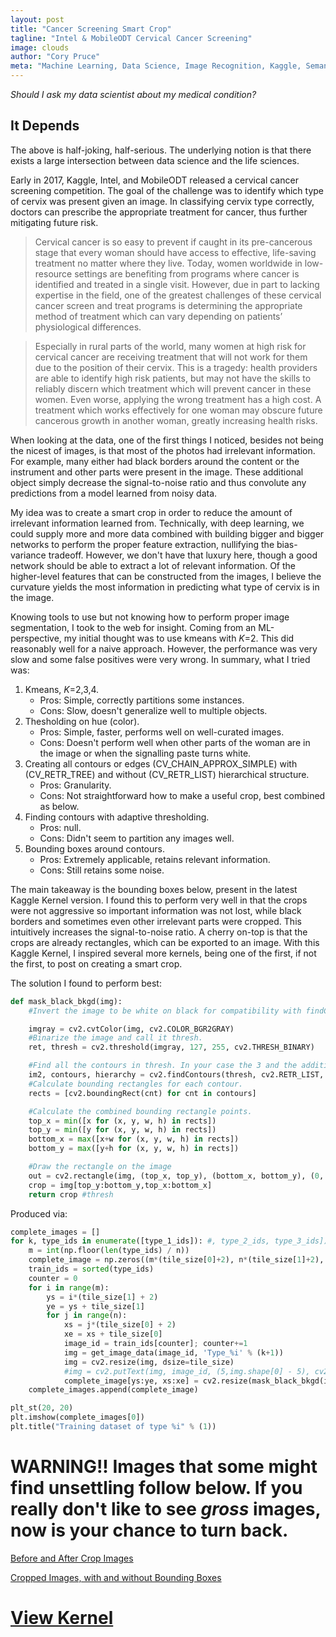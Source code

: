 ```yaml
---
layout: post
title: "Cancer Screening Smart Crop"
tagline: "Intel & MobileODT Cervical Cancer Screening"
image: clouds 
author: "Cory Pruce"
meta: "Machine Learning, Data Science, Image Recognition, Kaggle, Semantic Segmentation"
---
```


*Should I ask my data scientist about my medical condition?*

## It Depends

The above is half-joking, half-serious. The underlying notion is that there exists a large intersection between data science and the life sciences.

Early in 2017, Kaggle, Intel, and MobileODT released a cervical cancer screening competition. The goal of the challenge was to identify which type of cervix was present given an image. In classifying cervix type correctly, doctors can prescribe the appropriate treatment for cancer, thus further mitigating future risk. 

> Cervical cancer is so easy to prevent if caught in its pre-cancerous stage that every woman should have access to effective, life-saving treatment no matter where they live. Today, women worldwide in low-resource settings are benefiting from programs where cancer is identified and treated in a single visit. However, due in part to lacking expertise in the field, one of the greatest challenges of these cervical cancer screen and treat programs is determining the appropriate method of treatment which can vary depending on patients’ physiological differences.  

> Especially in rural parts of the world, many women at high risk for cervical cancer are receiving treatment that will not work for them due to the position of their cervix. This is a tragedy: health providers are able to identify high risk patients, but may not have the skills to reliably discern which treatment which will prevent cancer in these women. Even worse, applying the wrong treatment has a high cost. A treatment which works effectively for one woman may obscure future cancerous growth in another woman, greatly increasing health risks. 

When looking at the data, one of the first things I noticed, besides not being the nicest of images, is that most of the photos had irrelevant information. For example, many either had black borders around the content or the instrument and other parts were present in the image. These additional object simply decrease the signal-to-noise ratio and thus convolute any predictions from a model learned from noisy data. 

My idea was to create a smart crop in order to reduce the amount of irrelevant information learned from. Technically, with deep learning, we could supply more and more data combined with building bigger and bigger networks to perform the proper feature extraction, nullifying the bias-variance tradeoff. However, we don't have that luxury here, though a good network should be able to extract a lot of relevant information. Of the higher-level features that can be constructed from the images, I believe the curvature yields the most information in predicting what type of cervix is in the image.

Knowing tools to use but not knowing how to perform proper image segmentation, I took to the web for insight. Coming from an ML-perspective, my initial thought was to use kmeans with *K*=2. This did reasonably well for a naive approach. However, the performance was very slow and some false positives were very wrong. In summary, what I tried was:

1. Kmeans, *K*=2,3,4. 
    - Pros: Simple, correctly partitions some instances.
    - Cons: Slow, doesn't generalize well to multiple objects.
2. Thesholding on hue (color).
    - Pros: Simple, faster, performs well on well-curated images.
    - Cons: Doesn't perform well when other parts of the woman are in the image or when the signalling paste turns white. 
3. Creating all contours or edges (CV\_CHAIN\_APPROX\_SIMPLE) with (CV\_RETR\_TREE) and without (CV\_RETR\_LIST) hierarchical structure.
    - Pros: Granularity.
    - Cons: Not straightforward how to make a useful crop, best combined as below.
4. Finding contours with adaptive thresholding.
    - Pros: null.
    - Cons: Didn't seem to partition any images well.
5. Bounding boxes around contours.
    - Pros: Extremely applicable, retains relevant information.
    - Cons: Still retains some noise. 
 
The main takeaway is the bounding boxes below, present in the latest Kaggle Kernel version. I found this to perform very well in that the crops were not aggressive so important information was not lost, while black borders and sometimes even other irrelevant parts were cropped. This intuitively increases the signal-to-noise ratio. A cherry on-top is that the crops are already rectangles, which can be exported to an image. With this Kaggle Kernel, I inspired several more kernels, being one of the first, if not the first, to post on creating a smart crop. 

The solution I found to perform best:

```python
def mask_black_bkgd(img):
    #Invert the image to be white on black for compatibility with findContours function.

    imgray = cv2.cvtColor(img, cv2.COLOR_BGR2GRAY)
    #Binarize the image and call it thresh.
    ret, thresh = cv2.threshold(imgray, 127, 255, cv2.THRESH_BINARY)

    #Find all the contours in thresh. In your case the 3 and the additional strike
    im2, contours, hierarchy = cv2.findContours(thresh, cv2.RETR_LIST, cv2.CHAIN_APPROX_SIMPLE)
    #Calculate bounding rectangles for each contour.
    rects = [cv2.boundingRect(cnt) for cnt in contours]

    #Calculate the combined bounding rectangle points.
    top_x = min([x for (x, y, w, h) in rects])
    top_y = min([y for (x, y, w, h) in rects])
    bottom_x = max([x+w for (x, y, w, h) in rects])
    bottom_y = max([y+h for (x, y, w, h) in rects])

    #Draw the rectangle on the image
    out = cv2.rectangle(img, (top_x, top_y), (bottom_x, bottom_y), (0, 255, 0), 2)
    crop = img[top_y:bottom_y,top_x:bottom_x]
    return crop #thresh
```

Produced via:

```python
complete_images = []
for k, type_ids in enumerate([type_1_ids]): #, type_2_ids, type_3_ids]):
    m = int(np.floor(len(type_ids) / n))
    complete_image = np.zeros((m*(tile_size[0]+2), n*(tile_size[1]+2), 3), dtype=np.uint8)
    train_ids = sorted(type_ids)
    counter = 0
    for i in range(m):
        ys = i*(tile_size[1] + 2)
        ye = ys + tile_size[1]
        for j in range(n):
            xs = j*(tile_size[0] + 2)
            xe = xs + tile_size[0]
            image_id = train_ids[counter]; counter+=1
            img = get_image_data(image_id, 'Type_%i' % (k+1))
            img = cv2.resize(img, dsize=tile_size)
            #img = cv2.putText(img, image_id, (5,img.shape[0] - 5), cv2.FONT_HERSHEY_SIMPLEX, 2.0, (255, 255, 255), thickness=3)
            complete_image[ys:ye, xs:xe] = cv2.resize(mask_black_bkgd(img[:,:,:]), dsize=tile_size)
    complete_images.append(complete_image)

plt_st(20, 20)
plt.imshow(complete_images[0])
plt.title("Training dataset of type %i" % (1))
```

# WARNING!! Images that some might find unsettling follow below. If you really don't like to see *gross* images, now is your chance to turn back.

[Before and After Crop Images](/assets/img/BeforeAfter.png)

[Cropped Images, with and without Bounding Boxes](/assets/img/BoundingBoxes.png)

# [View Kernel](https://www.kaggle.com/cpruce/cervix-image-segmentation/notebook)

